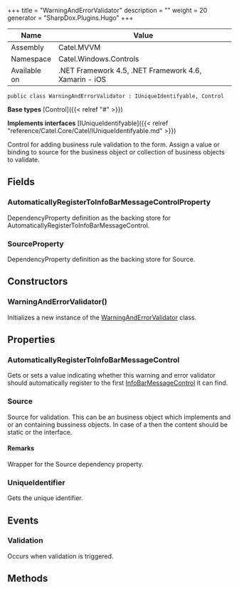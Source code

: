 

+++
title = "WarningAndErrorValidator" 
description = ""
weight = 20
generator = "SharpDox.Plugins.Hugo"
+++

Name|Value
---|---
Assembly|Catel.MVVM
Namespace|Catel.Windows.Controls
Available on|.NET Framework 4.5, .NET Framework 4.6, Xamarin - iOS

```
public class WarningAndErrorValidator : IUniqueIdentifyable, Control
```

**Base types**
[Control]({{&lt; relref "#" &gt;}})

**Implements interfaces**
[IUniqueIdentifyable]({{&lt; relref "reference/Catel.Core/Catel/IUniqueIdentifyable.md" &gt;}})

Control for adding business rule validation to the form. Assign a value or binding to source for the business object or collection of business objects to validate.

## Fields

### AutomaticallyRegisterToInfoBarMessageControlProperty

DependencyProperty definition as the backing store for AutomaticallyRegisterToInfoBarMessageControl.

### SourceProperty

DependencyProperty definition as the backing store for Source.

## Constructors

### WarningAndErrorValidator()

Initializes a new instance of the [WarningAndErrorValidator](#) class.

## Properties

### AutomaticallyRegisterToInfoBarMessageControl

Gets or sets a value indicating whether this warning and error validator should automatically register to the first [InfoBarMessageControl](#) it can find.

### Source

Source for validation. This can be an business object which implements and or an containing bussiness objects. In case of a then the content should be static or the interface.

#### Remarks

Wrapper for the Source dependency property.

### UniqueIdentifier

Gets the unique identifier.

## Events

### Validation

Occurs when validation is triggered.

## Methods

